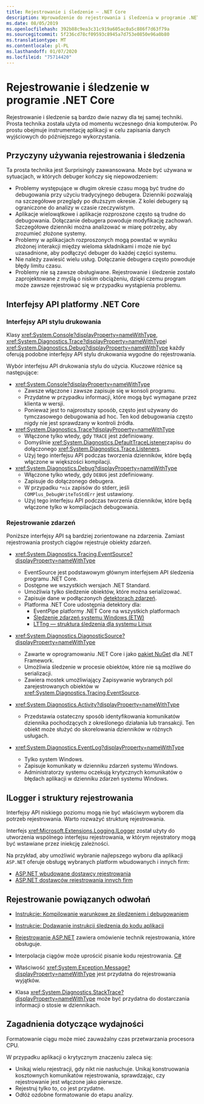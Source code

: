 ```yaml
---
title: Rejestrowanie i śledzenie — .NET Core
description: Wprowadzenie do rejestrowania i śledzenia w programie .NET Core.
ms.date: 08/05/2019
ms.openlocfilehash: 392b88c9ea3c31c919a605ac0a5c886f7d63f79a
ms.sourcegitcommit: 5f236cd78cf09593c8945a7d753e0850e96a0b80
ms.translationtype: MT
ms.contentlocale: pl-PL
ms.lasthandoff: 01/07/2020
ms.locfileid: "75714420"
---
```

# <a name="net-core-logging-and-tracing"></a>Rejestrowanie i śledzenie w programie .NET Core

Rejestrowanie i śledzenie są bardzo dwie nazwy dla tej samej techniki. Prosta technika została użyta od momentu wczesnego dnia komputerów. Po prostu obejmuje instrumentację aplikacji w celu zapisania danych wyjściowych do późniejszego wykorzystania.

## <a name="reasons-to-use-logging-and-tracing"></a>Przyczyny używania rejestrowania i śledzenia

Ta prosta technika jest Surprisingly zaawansowana. Może być używana w sytuacjach, w których debuger kończy się niepowodzeniem:

- Problemy występujące w długim okresie czasu mogą być trudne do debugowania przy użyciu tradycyjnego debugera. Dzienniki pozwalają na szczegółowe przeglądy po dłuższym okresie. Z kolei debugery są ograniczone do analizy w czasie rzeczywistym.
- Aplikacje wielowątkowe i aplikacje rozproszone często są trudne do debugowania.  Dołączanie debugera powoduje modyfikację zachowań. Szczegółowe dzienniki można analizować w miarę potrzeby, aby zrozumieć złożone systemy.
- Problemy w aplikacjach rozproszonych mogą powstać w wyniku złożonej interakcji między wieloma składnikami i może nie być uzasadnione, aby podłączyć debuger do każdej części systemu.
- Nie należy zawiesić wielu usług. Dołączanie debugera często powoduje błędy limitu czasu.
- Problemy nie są zawsze obsługiwane. Rejestrowanie i śledzenie zostało zaprojektowane z myślą o niskim obciążeniu, dzięki czemu program może zawsze rejestrować się w przypadku wystąpienia problemu.

## <a name="net-core-apis"></a>Interfejsy API platformy .NET Core

### <a name="print-style-apis"></a>Interfejsy API stylu drukowania

Klasy <xref:System.Console?displayProperty=nameWithType>, <xref:System.Diagnostics.Trace?displayProperty=nameWithType>i <xref:System.Diagnostics.Debug?displayProperty=nameWithType> każdy oferują podobne interfejsy API stylu drukowania wygodne do rejestrowania.

Wybór interfejsu API drukowania stylu do użycia. Kluczowe różnice są następujące:

- <xref:System.Console?displayProperty=nameWithType>
  - Zawsze włączone i zawsze zapisuje się w konsoli programu.
  - Przydatne w przypadku informacji, które mogą być wymagane przez klienta w wersji.
  - Ponieważ jest to najprostszy sposób, często jest używany do tymczasowego debugowania ad hoc. Ten kod debugowania często nigdy nie jest sprawdzany w kontroli źródła.
- <xref:System.Diagnostics.Trace?displayProperty=nameWithType>
  - Włączone tylko wtedy, gdy `TRACE` jest zdefiniowany.
  - Domyślnie <xref:System.Diagnostics.DefaultTraceListener>zapisu do dołączonego <xref:System.Diagnostics.Trace.Listeners>.
  - Użyj tego interfejsu API podczas tworzenia dzienników, które będą włączone w większości kompilacji.
- <xref:System.Diagnostics.Debug?displayProperty=nameWithType>
  - Włączone tylko wtedy, gdy `DEBUG` jest zdefiniowany.
  - Zapisuje do dołączonego debugera.
  - W przypadku `*nix` zapisów do stderr, jeśli `COMPlus_DebugWriteToStdErr` jest ustawiony.
  - Użyj tego interfejsu API podczas tworzenia dzienników, które będą włączone tylko w kompilacjach debugowania.

### <a name="logging-events"></a>Rejestrowanie zdarzeń

Poniższe interfejsy API są bardziej zorientowane na zdarzenia. Zamiast rejestrowania prostych ciągów rejestruje obiekty zdarzeń.

- <xref:System.Diagnostics.Tracing.EventSource?displayProperty=nameWithType>
  - EventSource jest podstawowym głównym interfejsem API śledzenia programu .NET Core.
  - Dostępne we wszystkich wersjach .NET Standard.
  - Umożliwia tylko śledzenie obiektów, które można serializować.
  - Zapisuje dane w podłączonych [detektorach zdarzeń](xref:System.Diagnostics.Tracing.EventListener).
  - Platforma .NET Core udostępnia detektory dla:
    - EventPipe platformy .NET Core na wszystkich platformach
    - [Śledzenie zdarzeń systemu Windows (ETW)](/windows/win32/etw/event-tracing-portal)
    - [LTTng — struktura śledzenia dla systemu Linux](https://lttng.org/)

- <xref:System.Diagnostics.DiagnosticSource?displayProperty=nameWithType>
  - Zawarte w oprogramowaniu .NET Core i jako [pakiet NuGet](https://www.nuget.org/packages/System.Diagnostics.DiagnosticSource) dla .NET Framework.
  - Umożliwia śledzenie w procesie obiektów, które nie są możliwe do serializacji.
  - Zawiera mostek umożliwiający Zapisywanie wybranych pól zarejestrowanych obiektów w <xref:System.Diagnostics.Tracing.EventSource>.

- <xref:System.Diagnostics.Activity?displayProperty=nameWithType>
  - Przedstawia ostateczny sposób identyfikowania komunikatów dziennika pochodzących z określonego działania lub transakcji. Ten obiekt może służyć do skorelowania dzienników w różnych usługach.

- <xref:System.Diagnostics.EventLog?displayProperty=nameWithType>
  - Tylko system Windows.
  - Zapisuje komunikaty w dzienniku zdarzeń systemu Windows.
  - Administratorzy systemu oczekują krytycznych komunikatów o błędach aplikacji w dzienniku zdarzeń systemu Windows.

## <a name="ilogger-and-logging-frameworks"></a>ILogger i struktury rejestrowania

Interfejsy API niskiego poziomu mogą nie być właściwym wyborem dla potrzeb rejestrowania. Warto rozważyć strukturę rejestrowania.

Interfejs <xref:Microsoft.Extensions.Logging.ILogger> został użyty do utworzenia wspólnego interfejsu rejestrowania, w którym rejestratory mogą być wstawiane przez iniekcję zależności.

Na przykład, aby umożliwić wybranie najlepszego wyboru dla aplikacji `ASP.NET` oferuje obsługę wybranych platform wbudowanych i innych firm:

- [ASP.NET wbudowane dostawcy rejestrowania](/aspnet/core/fundamentals/logging/#built-in-logging-providers)
- [ASP.NET dostawców rejestrowania innych firm](/aspnet/core/fundamentals/logging/#third-party-logging-providers)

## <a name="logging-related-references"></a>Rejestrowanie powiązanych odwołań

- [Instrukcje: Kompilowanie warunkowe ze śledzeniem i debugowaniem](../../framework/debug-trace-profile/how-to-compile-conditionally-with-trace-and-debug.md)

- [Instrukcje: Dodawanie instrukcji śledzenia do kodu aplikacji](../../framework/debug-trace-profile/how-to-add-trace-statements-to-application-code.md)

- [Rejestrowanie ASP.NET](/aspnet/core/fundamentals/logging) zawiera omówienie technik rejestrowania, które obsługuje.

- Interpolacja ciągów może uprościć pisanie kodu rejestrowania. [ C# ](../../csharp/language-reference/tokens/interpolated.md)

- Właściwość <xref:System.Exception.Message?displayProperty=nameWithType> jest przydatna do rejestrowania wyjątków.

- Klasa <xref:System.Diagnostics.StackTrace?displayProperty=nameWithType> może być przydatna do dostarczania informacji o stosie w dziennikach.

## <a name="performance-considerations"></a>Zagadnienia dotyczące wydajności

Formatowanie ciągu może mieć zauważalny czas przetwarzania procesora CPU.

W przypadku aplikacji o krytycznym znaczeniu zaleca się:

- Unikaj wielu rejestracji, gdy nikt nie nasłuchuje. Unikaj konstruowania kosztownych komunikatów rejestrowania, sprawdzając, czy rejestrowanie jest włączone jako pierwsze.
- Rejestruj tylko to, co jest przydatne.
- Odłóż ozdobne formatowanie do etapu analizy.
